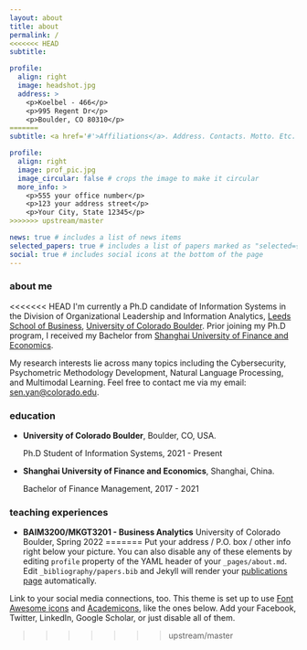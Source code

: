 ```yaml
---
layout: about
title: about
permalink: /
<<<<<<< HEAD
subtitle:

profile:
  align: right
  image: headshot.jpg
  address: >
    <p>Koelbel - 466</p>
    <p>995 Regent Dr</p>
    <p>Boulder, CO 80310</p>
=======
subtitle: <a href='#'>Affiliations</a>. Address. Contacts. Motto. Etc.

profile:
  align: right
  image: prof_pic.jpg
  image_circular: false # crops the image to make it circular
  more_info: >
    <p>555 your office number</p>
    <p>123 your address street</p>
    <p>Your City, State 12345</p>
>>>>>>> upstream/master

news: true # includes a list of news items
selected_papers: true # includes a list of papers marked as "selected={true}"
social: true # includes social icons at the bottom of the page
---
```


### about me

<<<<<<< HEAD
I'm currently a Ph.D candidate of Information Systems in the Division of Organizational Leadership and Information Analytics, [Leeds School of Business](https://www.colorado.edu/business/), [University of Colorado Boulder](https://www.colorado.edu/). Prior joining my Ph.D program, I received my Bachelor from [Shanghai University of Finance and Economics](https://english.sufe.edu.cn/). 

My research interests lie across many topics including the Cybersecurity, Psychometric Methodology Development, Natural Language Processing, and Multimodal Learning. Feel free to contact me via my email: <sen.yan@colorado.edu>.

### education

- **University of Colorado Boulder**, Boulder, CO, USA.

    Ph.D Student of Information Systems, 2021 - Present

- **Shanghai University of Finance and Economics**, Shanghai, China.

    Bachelor of Finance Management, 2017 - 2021

### teaching experiences

- **BAIM3200/MKGT3201 - Business Analytics** University of Colorado Boulder, Spring 2022
=======
Put your address / P.O. box / other info right below your picture. You can also disable any of these elements by editing `profile` property of the YAML header of your `_pages/about.md`. Edit `_bibliography/papers.bib` and Jekyll will render your [publications page](/al-folio/publications/) automatically.

Link to your social media connections, too. This theme is set up to use [Font Awesome icons](https://fontawesome.com/) and [Academicons](https://jpswalsh.github.io/academicons/), like the ones below. Add your Facebook, Twitter, LinkedIn, Google Scholar, or just disable all of them.
>>>>>>> upstream/master
